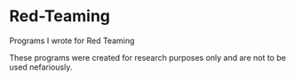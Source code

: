 # Red-Teaming
Programs I wrote for Red Teaming


These programs were created for research purposes only and are not to be used nefariously.
